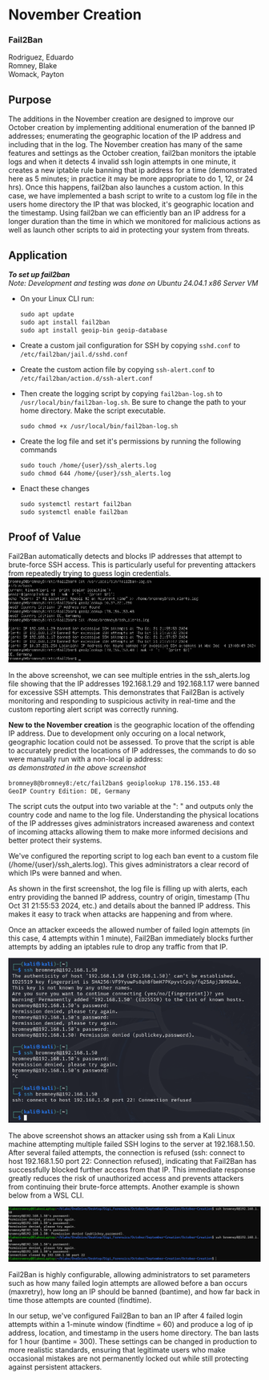 # November Creation
### Fail2Ban
Rodriguez, Eduardo  
Romney, Blake  
Womack, Payton

## Purpose
The additions in the November creation are designed to improve our October creation by implementing additional enumeration of the banned IP addresses; enumerating the geographic location of the IP address and including that in the log. The November creation has many of the same features and settings as the October creation, fail2ban monitors the iptable logs and when it detects 4 invalid ssh login attempts in one minute, it creates a new iptable rule banning that ip address for a time (demonstrated here as 5 minutes; in practice it may be more appropriate to do 1, 12, or 24 hrs). Once this happens, fail2ban also launches a custom action. In this case, we have implemented a bash script to write to a custom log file in the users home directory the IP that was blocked, it's geographic location and the timestamp. Using fail2ban we can efficiently ban an IP address for a longer duration than the time in which we monitored for malicious actions as well as launch other scripts to aid in protecting your system from threats.

## Application
***To set up fail2ban***  
_Note: Development and testing was done on Ubuntu 24.04.1 x86 Server VM_ 

- On your Linux CLI run:

      sudo apt update
      sudo apt install fail2ban
      sudo apt install geoip-bin geoip-database
- Create a custom jail configuration for SSH by copying ```sshd.conf``` to ```/etc/fail2ban/jail.d/sshd.conf```
- Create the custom action file by copying ```ssh-alert.conf``` to ```/etc/fail2ban/action.d/ssh-alert.conf```
- Then create the logging script by copying ```fail2ban-log.sh``` to ```/usr/local/bin/fail2ban-log.sh```. Be sure to change the path to your home directory. Make the script executable.

      sudo chmod +x /usr/local/bin/fail2ban-log.sh
- Create the log file and set it's permissions by running the following commands

      sudo touch /home/{user}/ssh_alerts.log
      sudo chmod 644 /home/{user}/ssh_alerts.log

- Enact these changes
        
      sudo systemctl restart fail2ban
      sudo systemctl enable fail2ban



## Proof of Value  
Fail2Ban automatically detects and blocks IP addresses that attempt to brute-force SSH access. This is particularly useful for preventing attackers from repeatedly trying to guess login credentials.  
![](./ubuntu.png)

In the above screenshot, we can see multiple entries in the ssh_alerts.log file showing that the IP addresses 192.168.1.29 and 192.168.1.17 were banned for excessive SSH attempts. This demonstrates that Fail2Ban is actively monitoring and responding to suspicious activity in real-time and the custom reporting alert script was correctly running. 

**New to the November creation** is the geographic location of the offending IP address. Due to development only occuring on a local network, geographic location could not be assessed. To prove that the script is able to accurately predict the locations of IP addresses, the commands to do so were manually run with a non-local ip address:  
*as demonstrated in the above screenshot*  

    bromney8@bromney8:/etc/fail2ban$ geoiplookup 178.156.153.48
    GeoIP Country Edition: DE, Germany   
           

The script cuts the output into two variable at the ": " and outputs only the country code and name to the log file. Understanding the physical locations of the IP addresses gives administrators increased awareness and context of incoming attacks allowing them to make more informed decisions and better protect their systems.

We've configured the reporting script to log each ban event to a custom file (/home/{user}/ssh_alerts.log). This gives administrators a clear record of which IPs were banned and when.

As shown in the first screenshot, the log file is filling up with alerts, each entry providing the banned IP address, country of origin, timestamp (Thu Oct 31 21:55:53 2024, etc.) and details about the banned IP address. This makes it easy to track when attacks are happening and from where.

Once an attacker exceeds the allowed number of failed login attempts (in this case, 4 attempts within 1 minute), Fail2Ban immediately blocks further attempts by adding an iptables rule to drop any traffic from that IP.

![](./kali.png)

The above screenshot shows an attacker using ssh from a Kali Linux machine attempting multiple failed SSH logins to the server at 192.168.1.50. After several failed attempts, the connection is refused (ssh: connect to host 192.168.1.50 port 22: Connection refused), indicating that Fail2Ban has successfully blocked further access from that IP.
This immediate response greatly reduces the risk of unauthorized access and prevents attackers from continuing their brute-force attempts. Another example is shown below from a WSL CLI.

![](./wsl.png)


Fail2Ban is highly configurable, allowing administrators to set parameters such as how many failed login attempts are allowed before a ban occurs (maxretry), how long an IP should be banned (bantime), and how far back in time those attempts are counted (findtime).

In our setup, we've configured Fail2Ban to ban an IP after 4 failed login attempts within a 1-minute window (findtime = 60) and produce a log of ip address, location, and timestamp in the users home directory. The ban lasts for 1 hour (bantime = 300). These settings can be changed in production to more realistic standards, ensuring that legitimate users who make occasional mistakes are not permanently locked out while still protecting against persistent attackers.
